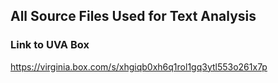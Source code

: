 ## All Source Files Used for Text Analysis

### Link to UVA Box
https://virginia.box.com/s/xhgiqb0xh6q1rol1gq3ytl553o261x7p
